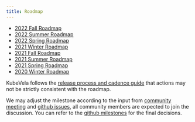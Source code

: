 ```yaml
---
title: Roadmap
---
```


- [2022 Fall Roadmap](./2022-09-roadmap)
- [2022 Summer Roadmap](./2022-06-roadmap)
- [2022 Spring Roadmap](./2022-03-roadmap)
- [2021 Winter Roadmap](./2021-12-roadmap)
- [2021 Fall Roadmap](./2021-09-roadmap)
- [2021 Summer Roadmap](./2021-06-roadmap)
- [2021 Spring Roadmap](./2021-03-roadmap)
- [2020 Winter Roadmap](./2020-12-roadmap)

KubeVela follows the [release process and cadence guide](../contributor/release-process) that actions may not be strictly consistent with the roadmap. 

We may adjust the milestone according to the input from [community meeting](https://github.com/kubevela/community#community-meetings) and [github issues](https://github.com/kubevela/kubevela/issues), all community members are expected to join the discussion. You can refer to the [github milestones](https://github.com/kubevela/kubevela/milestones) for the final decisions.
